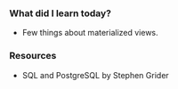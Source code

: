 ### What did I learn today?

- Few things about materialized views.

### Resources
- SQL and PostgreSQL by Stephen Grider